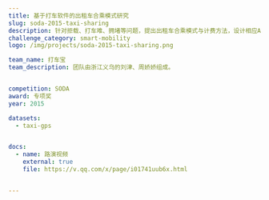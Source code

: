 ```yaml
---
title: 基于打车软件的出租车合乘模式研究
slug: soda-2015-taxi-sharing
description: 针对拒载、打车难、拥堵等问题，提出出租车合乘模式与计费方法，设计相应APP及新型计价器。采用社区发现技术，为出行稳定性异常乘客推送出租车服务。
challenge_category: smart-mobility
logo: /img/projects/soda-2015-taxi-sharing.png

team_name: 打车宝
team_description: 团队由浙江义乌的刘津、周娇娇组成。


competition: SODA
award: 专项奖
year: 2015

datasets:
  - taxi-gps


docs:
  - name: 路演视频
    external: true
    file: https://v.qq.com/x/page/i01741uub6x.html


---
```

